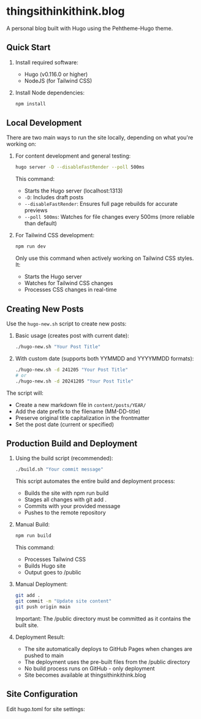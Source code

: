 # thingsithinkithink.blog

A personal blog built with Hugo using the Pehtheme-Hugo theme.

## Quick Start

1. Install required software:

   - Hugo (v0.116.0 or higher)
   - NodeJS (for Tailwind CSS)

2. Install Node dependencies:
   ```bash
   npm install
   ```

## Local Development

There are two main ways to run the site locally, depending on what you're working on:

1. For content development and general testing:

   ```bash
   hugo server -D --disableFastRender --poll 500ms
   ```

   This command:

   - Starts the Hugo server (localhost:1313)
   - `-D`: Includes draft posts
   - `--disableFastRender`: Ensures full page rebuilds for accurate previews
   - `--poll 500ms`: Watches for file changes every 500ms (more reliable than default)

2. For Tailwind CSS development:
   ```bash
   npm run dev
   ```
   Only use this command when actively working on Tailwind CSS styles. It:
   - Starts the Hugo server
   - Watches for Tailwind CSS changes
   - Processes CSS changes in real-time

## Creating New Posts

Use the `hugo-new.sh` script to create new posts:

1. Basic usage (creates post with current date):

   ```bash
   ./hugo-new.sh "Your Post Title"
   ```

2. With custom date (supports both YYMMDD and YYYYMMDD formats):
   ```bash
   ./hugo-new.sh -d 241205 "Your Post Title"
   # or
   ./hugo-new.sh -d 20241205 "Your Post Title"
   ```

The script will:

- Create a new markdown file in `content/posts/YEAR/`
- Add the date prefix to the filename (MM-DD-title)
- Preserve original title capitalization in the frontmatter
- Set the post date (current or specified)

## Production Build and Deployment

1. Using the build script (recommended):

   ```bash
   ./build.sh "Your commit message"
   ```

   This script automates the entire build and deployment process:

   - Builds the site with npm run build
   - Stages all changes with git add .
   - Commits with your provided message
   - Pushes to the remote repository

2. Manual Build:

   ```bash
   npm run build
   ```

   This command:

   - Processes Tailwind CSS
   - Builds Hugo site
   - Output goes to /public

3. Manual Deployment:

   ```bash
   git add .
   git commit -m "Update site content"
   git push origin main
   ```

   Important: The /public directory must be committed as it contains the built site.

4. Deployment Result:
   - The site automatically deploys to GitHub Pages when changes are pushed to main
   - The deployment uses the pre-built files from the /public directory
   - No build process runs on GitHub - only deployment
   - Site becomes available at thingsithinkithink.blog

## Site Configuration

Edit hugo.toml for site settings:
